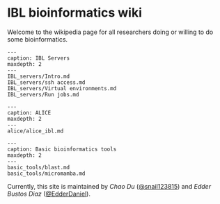 # IBL bioinformatics wiki

Welcome to the wikipedia page for all researchers doing or willing to do some bioinformatics.

```{toctree}
---
caption: IBL Servers
maxdepth: 2
---
IBL_servers/Intro.md
IBL_servers/ssh access.md
IBL_servers/Virtual environments.md
IBL_servers/Run jobs.md
```

```{toctree}
---
caption: ALICE
maxdepth: 2
---
alice/alice_ibl.md
```

```{toctree}
---
caption: Basic bioinformatics tools
maxdepth: 2
---
basic_tools/blast.md
basic_tools/micromamba.md
```

Currently, this site is maintained by *Chao Du* ([@snail123815](https://github.com/snail123815)) and *Edder Bustos Diaz* ([@EdderDaniel](https://github.com/EdderDaniel)).